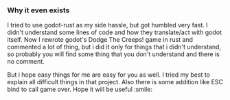 ### Why it even exists
<p>
I tried to use godot-rust as my side hassle, but got humbled very fast. 
I didn't understand some lines of code and how they translate/act with godot itself.
Now I rewrote godot's Dodge The Creeps! game in rust and commented a lot of thing,
but i did it only for things that i didn't understand, so probably you will find
some thing that you don't understand and there is no comment.
<p>
<p>
But i hope easy things for me are easy for you as well.
I tried my best to explain all difficult things in that project.
Also there is some addition like ESC bind to call game over.
Hope it will be useful :smile:
</p>

